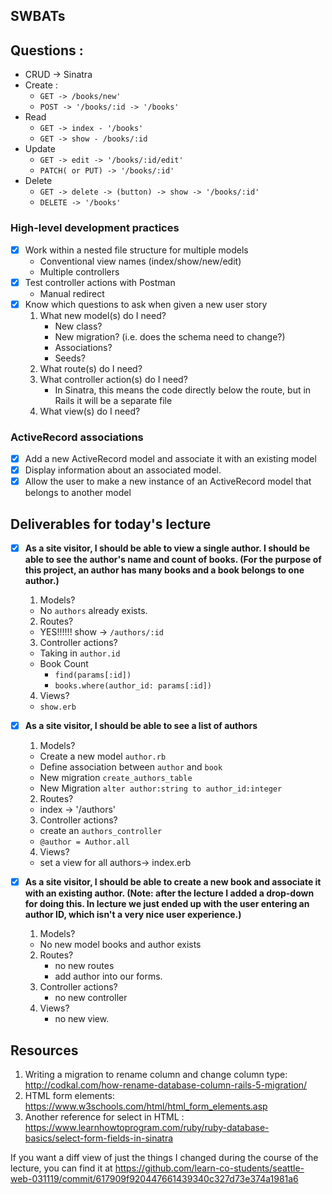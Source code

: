 ## SWBATs
## Questions :
  - CRUD -> Sinatra
  - Create :
    - ```GET -> /books/new'```
    - ```POST -> '/books/:id -> '/books'```
  - Read
    - ```GET -> index - '/books'```
    - ```GET -> show - /books/:id```
  - Update
    - ```GET -> edit -> '/books/:id/edit'```
    - ```PATCH( or PUT) -> '/books/:id'```
  - Delete
    - ```GET -> delete -> (button) -> show -> '/books/:id'```
    - ```DELETE -> '/books'```

### High-level development practices
 - [x] Work within a nested file structure for multiple models
    - Conventional view names (index/show/new/edit)
    - Multiple controllers
 - [x] Test controller actions with Postman
    - Manual redirect
 - [x] Know which questions to ask when given a new user story
    1. What new model(s) do I need?
       - New class?
       - New migration? (i.e. does the schema need to change?)
       - Associations?
       - Seeds?
    2. What route(s) do I need?
    3. What controller action(s) do I need?
       - In Sinatra, this means the code directly below the route, but in Rails it will be a separate file
    4. What view(s) do I need?

### ActiveRecord associations

 - [x] Add a new ActiveRecord model and associate it with an existing model
 - [x] Display information about an associated model.
 - [x] Allow the user to make a new instance of an ActiveRecord model that belongs to another model

## Deliverables for today's lecture

- [x] **As a site visitor, I should be able to view a single author.  I should be able to see the author's name and count of books. (For the purpose of this project, an author has many books and a book belongs to one author.)**
  1. Models?
    - No `authors` already exists.
  2. Routes?
    - YES!!!!!! show -> `/authors/:id`
  3. Controller actions?
    - Taking in `author.id`
    - Book Count
      - `find(params[:id])`
      - `books.where(author_id: params[:id])`
  4. Views?
    - `show.erb`


- [x] **As a site visitor, I should be able to see a list of authors**
  1. Models?
    -  Create a new model `author.rb`
    -  Define association between `author` and `book`
    -  New migration `create_authors_table`
    -  New Migration `alter author:string to author_id:integer`
  2. Routes?
    - index -> '/authors'
  3. Controller actions?
    - create an `authors_controller`
    - `@author = Author.all`
  4. Views?
    - set a view for all authors-> index.erb


 - [x] **As a site visitor, I should be able to create a new book and associate it with an existing author. (Note: after the lecture I added a drop-down for doing this.  In lecture we just ended up with the user entering an author ID, which isn't a very nice user experience.)**
   1. Models?
     - No new model books and author exists
   2. Routes?
      - no new routes
      - add author into our forms.
   3. Controller actions?
      - no new controller
   4. Views?
      - no new view.

 ## Resources
 1. Writing a migration to rename column and change column type: http://codkal.com/how-rename-database-column-rails-5-migration/
 2. HTML form elements: https://www.w3schools.com/html/html_form_elements.asp
 3. Another reference for select in HTML : https://www.learnhowtoprogram.com/ruby/ruby-database-basics/select-form-fields-in-sinatra

 If you want a diff view of just the things I changed during the course of the lecture, you can find it at https://github.com/learn-co-students/seattle-web-031119/commit/617909f920447661439340c327d73e374a1981a6
